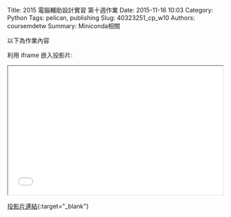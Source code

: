 Title: 2015 電腦輔助設計實習 第十週作業
Date: 2015-11-16 10:03
Category: Python
Tags: pelican, publishing
Slug: 40323251_cp_w10
Authors: coursemdetw
Summary: Miniconda相關

以下為作業內容

利用 iframe 嵌入投影片:

<iframe src="simplest10.html" width="500" height="300"></iframe>

[投影片連結](simplest10.html){:target="_blank"}

